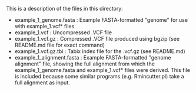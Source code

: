 This is a description of the files in this directory:
- example_1_genome.fasta : Example FASTA-formatted "genome" for use with example_1.vcf* files
- example_1.vcf : Uncompressed .VCF file 
- example_1.vcf.gz : Compressed .VCF file produced using bgzip (see README.md file for exact command)
- example_1.vcf.gz.tbi : Tabix index file for the .vcf.gz (see README.md)
- example_1_alignment.fasta : Example FASTA-formatted "genome alignment" file, showing the full alignment from which the example_1_genome.fasta and example_1.vcf* files were derived. This file is included because some similar programs (e.g. Rmincutter.pl) take a full alignment as input. 
